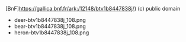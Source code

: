 [BnF]https://gallica.bnf.fr/ark:/12148/btv1b8447838j/) (c) public domain
- deer-btv1b8447838j_108.png
- bear-btv1b8447838j_108.png
- heron-btv1b8447838j_108.png
